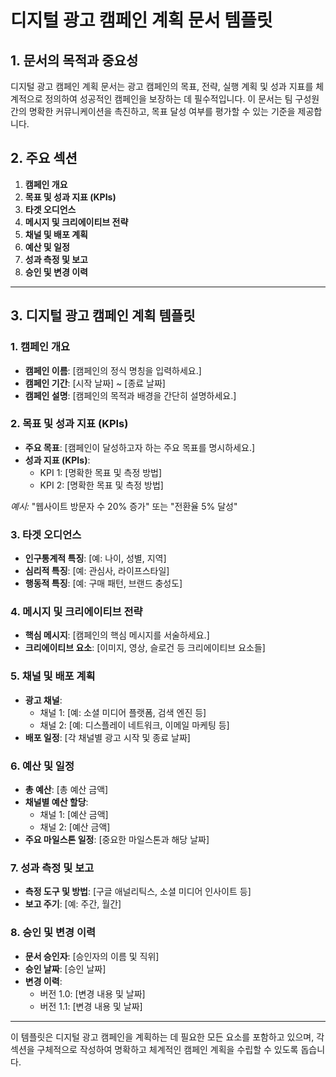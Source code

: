 # 디지털 광고 캠페인 계획 문서 템플릿

## 1. 문서의 목적과 중요성
디지털 광고 캠페인 계획 문서는 광고 캠페인의 목표, 전략, 실행 계획 및 성과 지표를 체계적으로 정의하여 성공적인 캠페인을 보장하는 데 필수적입니다. 이 문서는 팀 구성원 간의 명확한 커뮤니케이션을 촉진하고, 목표 달성 여부를 평가할 수 있는 기준을 제공합니다.

## 2. 주요 섹션
1. **캠페인 개요**
2. **목표 및 성과 지표 (KPIs)**
3. **타겟 오디언스**
4. **메시지 및 크리에이티브 전략**
5. **채널 및 배포 계획**
6. **예산 및 일정**
7. **성과 측정 및 보고**
8. **승인 및 변경 이력**

---

## 3. 디지털 광고 캠페인 계획 템플릿

### 1. 캠페인 개요
- **캠페인 이름**: [캠페인의 정식 명칭을 입력하세요.]
- **캠페인 기간**: [시작 날짜] ~ [종료 날짜]
- **캠페인 설명**: [캠페인의 목적과 배경을 간단히 설명하세요.]

### 2. 목표 및 성과 지표 (KPIs)
- **주요 목표**: [캠페인이 달성하고자 하는 주요 목표를 명시하세요.]
- **성과 지표 (KPIs)**:
  - KPI 1: [명확한 목표 및 측정 방법]
  - KPI 2: [명확한 목표 및 측정 방법]

*예시:* "웹사이트 방문자 수 20% 증가" 또는 "전환율 5% 달성"

### 3. 타겟 오디언스
- **인구통계적 특징**: [예: 나이, 성별, 지역]
- **심리적 특징**: [예: 관심사, 라이프스타일]
- **행동적 특징**: [예: 구매 패턴, 브랜드 충성도]

### 4. 메시지 및 크리에이티브 전략
- **핵심 메시지**: [캠페인의 핵심 메시지를 서술하세요.]
- **크리에이티브 요소**: [이미지, 영상, 슬로건 등 크리에이티브 요소들]

### 5. 채널 및 배포 계획
- **광고 채널**:
  - 채널 1: [예: 소셜 미디어 플랫폼, 검색 엔진 등]
  - 채널 2: [예: 디스플레이 네트워크, 이메일 마케팅 등]
- **배포 일정**: [각 채널별 광고 시작 및 종료 날짜]

### 6. 예산 및 일정
- **총 예산**: [총 예산 금액]
- **채널별 예산 할당**:
  - 채널 1: [예산 금액]
  - 채널 2: [예산 금액]
- **주요 마일스톤 일정**: [중요한 마일스톤과 해당 날짜]

### 7. 성과 측정 및 보고
- **측정 도구 및 방법**: [구글 애널리틱스, 소셜 미디어 인사이트 등]
- **보고 주기**: [예: 주간, 월간]

### 8. 승인 및 변경 이력
- **문서 승인자**: [승인자의 이름 및 직위]
- **승인 날짜**: [승인 날짜]
- **변경 이력**:
  - 버전 1.0: [변경 내용 및 날짜]
  - 버전 1.1: [변경 내용 및 날짜]

---

이 템플릿은 디지털 광고 캠페인을 계획하는 데 필요한 모든 요소를 포함하고 있으며, 각 섹션을 구체적으로 작성하여 명확하고 체계적인 캠페인 계획을 수립할 수 있도록 돕습니다.